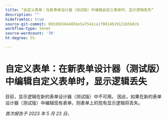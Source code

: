 ```yaml
---
title: “自定义表单：在新表单设计器（测试版）中编辑自定义表单时，显示逻辑丢失”
description: ""
hidefromtoc: true
source-git-commit: 003db8164485be5a7542ca1f0814619121b5b8cb
workflow-type: tm+mt
source-wordcount: '70'
ht-degree: 5%

---
```



# 自定义表单：在新表单设计器（测试版）中编辑自定义表单时，显示逻辑丢失

目前，显示逻辑在新的表单设计器（测试版）中不可用。 因此，如果在新的表单设计器（测试版）中编辑现有表单，则表单上的现有显示逻辑将丢失。

_首次报告于 2023 年 5 月 23 日。_

